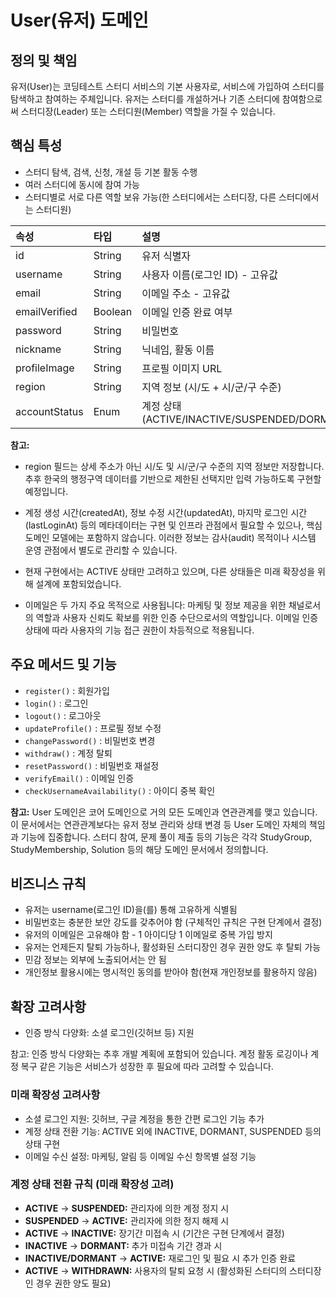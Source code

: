 # User(유저) 도메인

## 정의 및 책임

유저(User)는 코딩테스트 스터디 서비스의 기본 사용자로, 서비스에 가입하여 스터디를 탐색하고 참여하는 주체입니다. 유저는 스터디를 개설하거나 기존 스터디에 참여함으로써 스터디장(Leader) 또는 스터디원(Member) 역할을 가질 수 있습니다.

## 핵심 특성

- 스터디 탐색, 검색, 신청, 개설 등 기본 활동 수행
- 여러 스터디에 동시에 참여 가능
- 스터디별로 서로 다른 역할 보유 가능(한 스터디에서는 스터디장, 다른 스터디에서는 스터디원)

| 속성 | 타입 | 설명 |
|:---|:---|:---|
| id | String | 유저 식별자 |
| username | String | 사용자 이름(로그인 ID) - 고유값 |
| email | String | 이메일 주소 - 고유값 |
| emailVerified | Boolean | 이메일 인증 완료 여부 |
| password | String | 비밀번호 |
| nickname | String | 닉네임, 활동 이름 |
| profileImage | String | 프로필 이미지 URL |
| region | String | 지역 정보 (시/도 + 시/군/구 수준) |
| accountStatus | Enum | 계정 상태(ACTIVE/INACTIVE/SUSPENDED/DORMANT/WITHDRAWN) |

**참고:**

- region 필드는 상세 주소가 아닌 시/도 및 시/군/구 수준의 지역 정보만 저장합니다. 추후 한국의 행정구역 데이터를 기반으로 제한된 선택지만 입력 가능하도록 구현할 예정입니다.

- 계정 생성 시간(createdAt), 정보 수정 시간(updatedAt), 마지막 로그인 시간(lastLoginAt) 등의 메타데이터는 구현 및 인프라 관점에서 필요할 수 있으나, 핵심 도메인 모델에는 포함하지 않습니다. 이러한 정보는 감사(audit) 목적이나 시스템 운영 관점에서 별도로 관리할 수 있습니다.

- 현재 구현에서는 ACTIVE 상태만 고려하고 있으며, 다른 상태들은 미래 확장성을 위해 설계에 포함되었습니다.

- 이메일은 두 가지 주요 목적으로 사용됩니다: 마케팅 및 정보 제공을 위한 채널로서의 역할과 사용자 신뢰도 확보를 위한 인증 수단으로서의 역할입니다. 이메일 인증 상태에 따라 사용자의 기능 접근 권한이 차등적으로 적용됩니다.

## 주요 메서드 및 기능

- `register()` : 회원가입
- `login()` : 로그인
- `logout()` : 로그아웃
- `updateProfile()` : 프로필 정보 수정
- `changePassword()` : 비밀번호 변경
- `withdraw()` : 계정 탈퇴
- `resetPassword()` : 비밀번호 재설정
- `verifyEmail()` : 이메일 인증
- `checkUsernameAvailability()` : 아이디 중복 확인

**참고:** User 도메인은 코어 도메인으로 거의 모든 도메인과 연관관계를 맺고 있습니다. 이 문서에서는 연관관계보다는 유저 정보 관리와 상태 변경 등 User 도메인 자체의 책임과 기능에 집중합니다. 스터디 참여, 문제 풀이 제출 등의 기능은 각각 StudyGroup, StudyMembership, Solution 등의 해당 도메인 문서에서 정의합니다.

## 비즈니스 규칙

- 유저는 username(로그인 ID)을(를) 통해 고유하게 식별됨
- 비밀번호는 충분한 보안 강도를 갖추어야 함 (구체적인 규칙은 구현 단계에서 결정)
- 유저의 이메일은 고유해야 함 - 1 아이디당 1 이메일로 중복 가입 방지
- 유저는 언제든지 탈퇴 가능하나, 활성화된 스터디장인 경우 권한 양도 후 탈퇴 가능
- 민감 정보는 외부에 노출되어서는 안 됨
- 개인정보 활용시에는 명시적인 동의를 받아야 함(현재 개인정보를 활용하지 않음)

## 확장 고려사항

- 인증 방식 다양화: 소셜 로그인(깃허브 등) 지원

참고: 인증 방식 다양화는 추후 개발 계획에 포함되어 있습니다. 계정 활동 로깅이나 계정 복구 같은 기능은 서비스가 성장한 후 필요에 따라 고려할 수 있습니다.

### 미래 확장성 고려사항

- 소셜 로그인 지원: 깃허브, 구글 계정을 통한 간편 로그인 기능 추가
- 계정 상태 전환 기능: ACTIVE 외에 INACTIVE, DORMANT, SUSPENDED 등의 상태 구현
- 이메일 수신 설정: 마케팅, 알림 등 이메일 수신 항목별 설정 기능

### 계정 상태 전환 규칙 (미래 확장성 고려)

- **ACTIVE** → **SUSPENDED:** 관리자에 의한 계정 정지 시
- **SUSPENDED** → **ACTIVE:** 관리자에 의한 정지 해제 시
- **ACTIVE** → **INACTIVE:** 장기간 미접속 시 (기간은 구현 단계에서 결정)
- **INACTIVE** → **DORMANT:** 추가 미접속 기간 경과 시
- **INACTIVE/DORMANT** → **ACTIVE:** 재로그인 및 필요 시 추가 인증 완료
- **ACTIVE** → **WITHDRAWN:** 사용자의 탈퇴 요청 시 (활성화된 스터디의 스터디장인 경우 권한 양도 필요)
